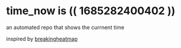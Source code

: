 # time_now is (( 1685282400402 ))

an automated repo that shows the currnent time

inspired by [breakingheatmap](https://github.com/breakingheatmap/breakingheatmap)